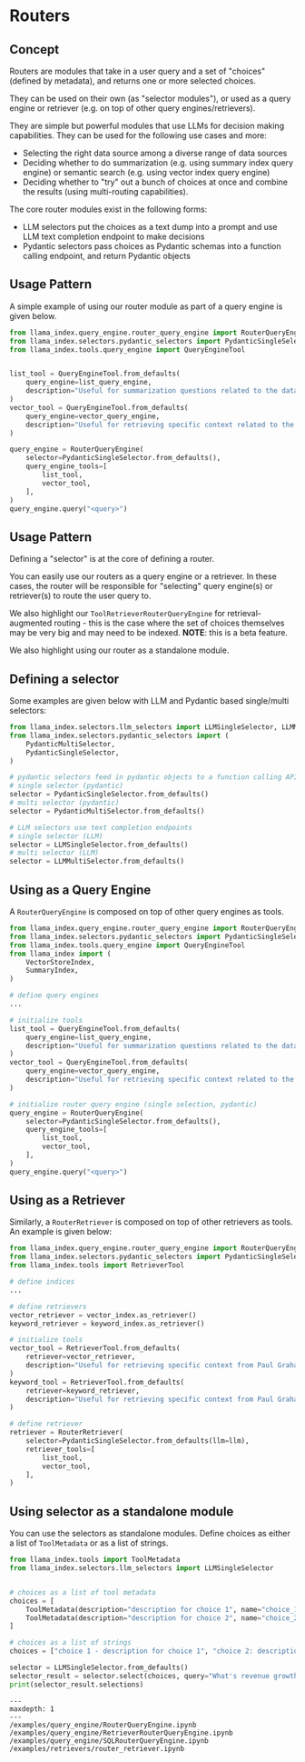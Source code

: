 # Routers

## Concept

Routers are modules that take in a user query and a set of "choices" (defined by metadata), and returns one or more selected choices.

They can be used on their own (as "selector modules"), or used as a query engine or retriever (e.g. on top of other query engines/retrievers).

They are simple but powerful modules that use LLMs for decision making capabilities. They can be used for the following use cases and more:

- Selecting the right data source among a diverse range of data sources
- Deciding whether to do summarization (e.g. using summary index query engine) or semantic search (e.g. using vector index query engine)
- Deciding whether to "try" out a bunch of choices at once and combine the results (using multi-routing capabilities).

The core router modules exist in the following forms:

- LLM selectors put the choices as a text dump into a prompt and use LLM text completion endpoint to make decisions
- Pydantic selectors pass choices as Pydantic schemas into a function calling endpoint, and return Pydantic objects

## Usage Pattern

A simple example of using our router module as part of a query engine is given below.

```python
from llama_index.query_engine.router_query_engine import RouterQueryEngine
from llama_index.selectors.pydantic_selectors import PydanticSingleSelector
from llama_index.tools.query_engine import QueryEngineTool


list_tool = QueryEngineTool.from_defaults(
    query_engine=list_query_engine,
    description="Useful for summarization questions related to the data source",
)
vector_tool = QueryEngineTool.from_defaults(
    query_engine=vector_query_engine,
    description="Useful for retrieving specific context related to the data source",
)

query_engine = RouterQueryEngine(
    selector=PydanticSingleSelector.from_defaults(),
    query_engine_tools=[
        list_tool,
        vector_tool,
    ],
)
query_engine.query("<query>")
```

## Usage Pattern

Defining a "selector" is at the core of defining a router.

You can easily use our routers as a query engine or a retriever. In these cases, the router will be responsible
for "selecting" query engine(s) or retriever(s) to route the user query to.

We also highlight our `ToolRetrieverRouterQueryEngine` for retrieval-augmented routing - this is the case
where the set of choices themselves may be very big and may need to be indexed. **NOTE**: this is a beta feature.

We also highlight using our router as a standalone module.

## Defining a selector

Some examples are given below with LLM and Pydantic based single/multi selectors:

```python
from llama_index.selectors.llm_selectors import LLMSingleSelector, LLMMultiSelector
from llama_index.selectors.pydantic_selectors import (
    PydanticMultiSelector,
    PydanticSingleSelector,
)

# pydantic selectors feed in pydantic objects to a function calling API
# single selector (pydantic)
selector = PydanticSingleSelector.from_defaults()
# multi selector (pydantic)
selector = PydanticMultiSelector.from_defaults()

# LLM selectors use text completion endpoints
# single selector (LLM)
selector = LLMSingleSelector.from_defaults()
# multi selector (LLM)
selector = LLMMultiSelector.from_defaults()

```

## Using as a Query Engine

A `RouterQueryEngine` is composed on top of other query engines as tools.

```python
from llama_index.query_engine.router_query_engine import RouterQueryEngine
from llama_index.selectors.pydantic_selectors import PydanticSingleSelector, Pydantic
from llama_index.tools.query_engine import QueryEngineTool
from llama_index import (
    VectorStoreIndex,
    SummaryIndex,
)

# define query engines
...

# initialize tools
list_tool = QueryEngineTool.from_defaults(
    query_engine=list_query_engine,
    description="Useful for summarization questions related to the data source",
)
vector_tool = QueryEngineTool.from_defaults(
    query_engine=vector_query_engine,
    description="Useful for retrieving specific context related to the data source",
)

# initialize router query engine (single selection, pydantic)
query_engine = RouterQueryEngine(
    selector=PydanticSingleSelector.from_defaults(),
    query_engine_tools=[
        list_tool,
        vector_tool,
    ],
)
query_engine.query("<query>")

```

## Using as a Retriever

Similarly, a `RouterRetriever` is composed on top of other retrievers as tools. An example is given below:

```python
from llama_index.query_engine.router_query_engine import RouterQueryEngine
from llama_index.selectors.pydantic_selectors import PydanticSingleSelector
from llama_index.tools import RetrieverTool

# define indices
...

# define retrievers
vector_retriever = vector_index.as_retriever()
keyword_retriever = keyword_index.as_retriever()

# initialize tools
vector_tool = RetrieverTool.from_defaults(
    retriever=vector_retriever,
    description="Useful for retrieving specific context from Paul Graham essay on What I Worked On.",
)
keyword_tool = RetrieverTool.from_defaults(
    retriever=keyword_retriever,
    description="Useful for retrieving specific context from Paul Graham essay on What I Worked On (using entities mentioned in query)",
)

# define retriever
retriever = RouterRetriever(
    selector=PydanticSingleSelector.from_defaults(llm=llm),
    retriever_tools=[
        list_tool,
        vector_tool,
    ],
)

```

## Using selector as a standalone module

You can use the selectors as standalone modules. Define choices as either a list of `ToolMetadata` or as a list of strings.

```python
from llama_index.tools import ToolMetadata
from llama_index.selectors.llm_selectors import LLMSingleSelector


# choices as a list of tool metadata
choices = [
    ToolMetadata(description="description for choice 1", name="choice_1"),
    ToolMetadata(description="description for choice 2", name="choice_2"),
]

# choices as a list of strings
choices = ["choice 1 - description for choice 1", "choice 2: description for choice 2"]

selector = LLMSingleSelector.from_defaults()
selector_result = selector.select(choices, query="What's revenue growth for IBM in 2007?")
print(selector_result.selections)

```

```{toctree}
---
maxdepth: 1
---
/examples/query_engine/RouterQueryEngine.ipynb
/examples/query_engine/RetrieverRouterQueryEngine.ipynb
/examples/query_engine/SQLRouterQueryEngine.ipynb
/examples/retrievers/router_retriever.ipynb
```

